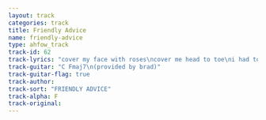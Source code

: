```yaml
---
layout: track
categories: track
title: Friendly Advice
name: friendly-advice
type: ahfow_track
track-id: 62
track-lyrics: "cover my face with roses\ncover me head to toe\ni had to be drunk\njust to look at your face\nthat was all right by me\n\nhow long will this go....\nhow long will this go....\nhow long will this go on\n\ncover my face with roses\ncover me head to toe\nyou wanted to give me\nsome friendly advice\nthat was alright by me\n\nhow long will this go....\nhow long will this go....\nhow long will this go on\n\ncover my face with roses\ncover me head to toe\nthey're throwin' a party\nand you're not invited\nthat was alright by me\n\nhow long will this go....\nhow long will this go....\nhow long will this go on"
track-guitar: "C Fmaj7\n(provided by brad)"
track-guitar-flag: true
track-author: 
track-sort: "FRIENDLY ADVICE"
track-alpha: F
track-original: 
---
```

